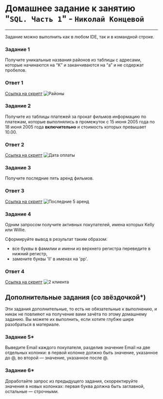 # Домашнее задание к занятию "`SQL. Часть 1`" - `Николай Концевой`

---

Задание можно выполнить как в любом IDE, так и в командной строке.

### Задание 1

Получите уникальные названия районов из таблицы с адресами, которые начинаются на “K” и заканчиваются на “a” и не содержат пробелов.



### Ответ 1

[Ссылка на скрипт](https://github.com/Stitchzxz/homework_netology/blob/main/files/Nikolay.sql)
![Районы](https://github.com/Stitchzxz/homework_netology/blob/main/screen/1district_sql.png)


### Задание 2

Получите из таблицы платежей за прокат фильмов информацию по платежам, которые выполнялись в промежуток с 15 июня 2005 года по 18 июня 2005 года **включительно** и стоимость которых превышает 10.00.

### Ответ 2

[Ссылка на скрипт](https://github.com/Stitchzxz/homework_netology/blob/main/files/Nikolay.sql)
![Дата оплаты](https://github.com/Stitchzxz/homework_netology/blob/main/screen/2date_pyment_sql.png)

### Задание 3

Получите последние пять аренд фильмов.

### Ответ 3

[Ссылка на скрипт](https://github.com/Stitchzxz/homework_netology/blob/main/files/Nikolay.sql)
![Последние 5 аренд](https://github.com/Stitchzxz/homework_netology/blob/main/screen/3last_five_rental_sql.png)

### Задание 4

Одним запросом получите активных покупателей, имена которых Kelly или Willie. 

Сформируйте вывод в результат таким образом:
- все буквы в фамилии и имени из верхнего регистра переведите в нижний регистр,
- замените буквы 'll' в именах на 'pp'.

### Ответ 4

[Ссылка на скрипт](https://github.com/Stitchzxz/homework_netology/blob/main/files/Nikolay.sql)
![2 клиента](https://github.com/Stitchzxz/homework_netology/blob/main/screen/4keppy_wippie_sql.png)

## Дополнительные задания (со звёздочкой*)
Эти задания дополнительные, то есть не обязательные к выполнению, и никак не повлияют на получение вами зачёта по этому домашнему заданию. Вы можете их выполнить, если хотите глубже шире разобраться в материале.

### Задание 5*

Выведите Email каждого покупателя, разделив значение Email на две отдельных колонки: в первой колонке должно быть значение, указанное до @, во второй — значение, указанное после @.

### Задание 6*

Доработайте запрос из предыдущего задания, скорректируйте значения в новых колонках: первая буква должна быть заглавной, остальные — строчными.